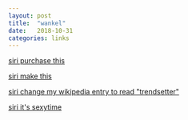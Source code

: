 ```yaml
---
layout: post
title:  "wankel"
date:   2018-10-31
categories: links
---
```


[siri purchase this](https://classics.autotrader.com/classic-cars/1988/mazda/rx_7/100947008)

[siri make this](https://www.youtube.com/watch?v=fPQYEub2fRE)

[siri change my wikipedia entry to read "trendsetter"](https://melmagazine.com/why-the-viral-shower-orange-tastes-so-good-11fd2e663fe5)

[siri it's sexytime](https://www.youtube.com/watch?v=cR_IEjo61Ds)